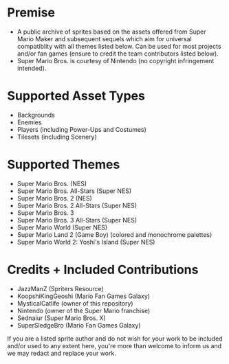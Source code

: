 # Premise
- A public archive of sprites based on the assets offered from Super Mario Maker and subsequent sequels which aim for universal compatiblity with all themes listed below. Can be used for most projects and/or fan games (ensure to credit the team contributors listed below).
- Super Mario Bros. is courtesy of Nintendo (no copyright infringement intended).

# Supported Asset Types
- Backgrounds
- Enemies
- Players (including Power-Ups and Costumes)
- Tilesets (including Scenery)

# Supported Themes
- Super Mario Bros. (NES)
- Super Mario Bros. All-Stars (Super NES)
- Super Mario Bros. 2 (NES)
- Super Mario Bros. 2 All-Stars (Super NES)
- Super Mario Bros. 3
- Super Mario Bros. 3 All-Stars (Super NES)
- Super Mario World (Super NES)
- Super Mario Land 2 (Game Boy) (colored and monochrome palettes)
- Super Mario World 2: Yoshi's Island (Super NES)

# Credits + Included Contributions
- JazzManZ (Spriters Resource)
- KoopshiKingGeoshi (Mario Fan Games Galaxy)
- MysticalCatlife (owner of this repository)
- Nintendo (owner of the Super Mario franchise)
- Sednaiur (Super Mario Bros. X)
- SuperSledgeBro (Mario Fan Games Galaxy)

If you are a listed sprite author and do not wish for your work to be included and/or used to any extent here, you're more than welcome to inform us and we may redact and replace your work.
